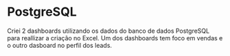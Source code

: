 # PostgreSQL
Criei 2 dashboards utilizando os dados do banco de dados PostgreSQL para reallizar a criação no Excel. Um dos dashboards tem foco em vendas e o outro dasboard no perfil dos leads.
